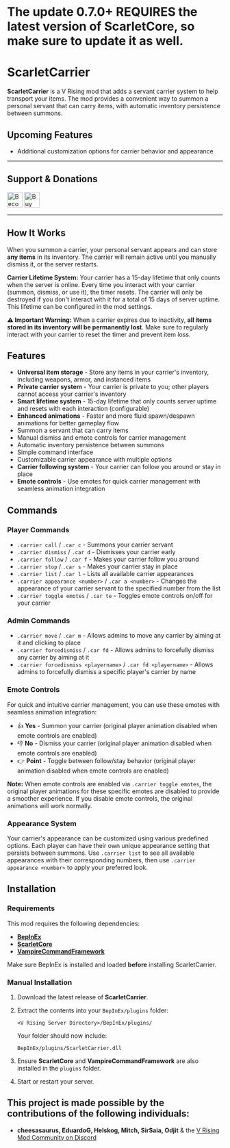 # The update 0.7.0+ **REQUIRES** the latest version of ScarletCore, so make sure to update it as well.

# ScarletCarrier

**ScarletCarrier** is a V Rising mod that adds a servant carrier system to help transport your items. The mod provides a convenient way to summon a personal servant that can carry items, with automatic inventory persistence between summons.

## Upcoming Features

* Additional customization options for carrier behavior and appearance

---

## Support & Donations

<a href="https://www.patreon.com/bePatron?u=30093731" data-patreon-widget-type="become-patron-button"><img height='36' style='border:0px;height:36px;' src='https://i.imgur.com/o12xEqi.png' alt='Become a Patron' /></a>  <a href='https://ko-fi.com/F2F21EWEM7' target='_blank'><img height='36' style='border:0px;height:36px;' src='https://storage.ko-fi.com/cdn/kofi6.png?v=6' alt='Buy Me a Coffee at ko-fi.com' /></a>

---

## How It Works

When you summon a carrier, your personal servant appears and can store **any items** in its inventory. The carrier will remain active until you manually dismiss it, or the server restarts.

**Carrier Lifetime System:** Your carrier has a 15-day lifetime that only counts when the server is online. Every time you interact with your carrier (summon, dismiss, or use it), the timer resets. The carrier will only be destroyed if you don't interact with it for a total of 15 days of server uptime. This lifetime can be configured in the mod settings.

**⚠️ Important Warning:** When a carrier expires due to inactivity, **all items stored in its inventory will be permanently lost**. Make sure to regularly interact with your carrier to reset the timer and prevent item loss.

## Features

* **Universal item storage** - Store any items in your carrier's inventory, including weapons, armor, and instanced items
* **Private carrier system** - Your carrier is private to you; other players cannot access your carrier's inventory
* **Smart lifetime system** - 15-day lifetime that only counts server uptime and resets with each interaction (configurable)
* **Enhanced animations** - Faster and more fluid spawn/despawn animations for better gameplay flow
* Summon a servant that can carry items
* Manual dismiss and emote controls for carrier management
* Automatic inventory persistence between summons
* Simple command interface
* Customizable carrier appearance with multiple options
* **Carrier following system** - Your carrier can follow you around or stay in place
* **Emote controls** - Use emotes for quick carrier management with seamless animation integration

## Commands

### Player Commands
* `.carrier call` / `.car c` - Summons your carrier servant
* `.carrier dismiss` / `.car d` - Dismisses your carrier early
* `.carrier follow` / `.car f` - Makes your carrier follow you around
* `.carrier stop` / `.car s` - Makes your carrier stay in place
* `.carrier list` / `.car l` - Lists all available carrier appearances
* `.carrier appearance <number>` / `.car a <number>` - Changes the appearance of your carrier servant to the specified number from the list
* `.carrier toggle emotes` / `.car te` - Toggles emote controls on/off for your carrier

### Admin Commands
* `.carrier move` / `.car m` - Allows admins to move any carrier by aiming at it and clicking to place
* `.carrier forcedismiss` / `.car fd` - Allows admins to forcefully dismiss any carrier by aiming at it
* `.carrier forcedismiss <playername>` / `.car fd <playername>` - Allows admins to forcefully dismiss a specific player's carrier by name

### Emote Controls

For quick and intuitive carrier management, you can use these emotes with seamless animation integration:

* 👍 **Yes** - Summon your carrier (original player animation disabled when emote controls are enabled)
* 👎 **No** - Dismiss your carrier (original player animation disabled when emote controls are enabled)
* 👉 **Point** - Toggle between follow/stay behavior (original player animation disabled when emote controls are enabled)

**Note:** When emote controls are enabled via `.carrier toggle emotes`, the original player animations for these specific emotes are disabled to provide a smoother experience. If you disable emote controls, the original animations will work normally.

### Appearance System

Your carrier's appearance can be customized using various predefined options. Each player can have their own unique appearance setting that persists between summons. Use `.carrier list` to see all available appearances with their corresponding numbers, then use `.carrier appearance <number>` to apply your preferred look.

## Installation

### Requirements

This mod requires the following dependencies:

* **[BepInEx](https://wiki.vrisingmods.com/user/bepinex_install.html)**
* **[ScarletCore](https://thunderstore.io/c/v-rising/p/ScarletMods/ScarletCore/)**
* **[VampireCommandFramework](https://thunderstore.io/c/v-rising/p/deca/VampireCommandFramework/)**

Make sure BepInEx is installed and loaded **before** installing ScarletCarrier.

### Manual Installation

1. Download the latest release of **ScarletCarrier**.

2. Extract the contents into your `BepInEx/plugins` folder:

   `<V Rising Server Directory>/BepInEx/plugins/`

   Your folder should now include:

   `BepInEx/plugins/ScarletCarrier.dll`

3. Ensure **ScarletCore** and **VampireCommandFramework** are also installed in the `plugins` folder.
4. Start or restart your server.

## This project is made possible by the contributions of the following individuals:

- **cheesasaurus, EduardoG, Helskog, Mitch, SirSaia, Odjit** & the [V Rising Mod Community on Discord](https://vrisingmods.com/discord)
